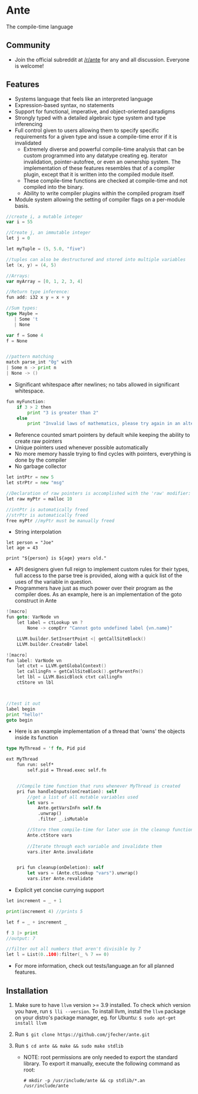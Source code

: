 # Ante
The compile-time language

## Community
- Join the official subreddit at [/r/ante](https://www.reddit.com/r/ante) for any and all discussion.  Everyone is welcome!

## Features
* Systems language that feels like an interpreted language
* Expression-based syntax, no statements
* Support for functional, imperative, and object-oriented paradigms
* Strongly typed with a detailed algebraic type system and type inferencing
* Full control given to users allowing them to specify specific requirements for a given
type and issue a compile-time error if it is invalidated
    -  Extremely diverse and powerful compile-time analysis that can be custom programmed into
any datatype creating eg. iterator invalidation, pointer-autofree, or even an ownership system.
The implementation of these features resembles that of a compiler plugin, except that it is written
into the compiled module itself.
    - These compile-time functions are checked at compile-time and not compiled into the binary.
    - Ability to write compiler plugins within the compiled program itself
* Module system allowing the setting of compiler flags on a per-module basis.
```go
//create i, a mutable integer
var i = 55

//Create j, an immutable integer
let j = 0

let myTuple = (5, 5.0, "five")

//tuples can also be destructured and stored into multiple variables
let (x, y) = (4, 5)

//Arrays:
var myArray = [0, 1, 2, 3, 4]

//Return type inference:
fun add: i32 x y = x + y

//Sum types:
type Maybe =
   | Some 't
   | None

var f = Some 4
f = None


//pattern matching
match parse_int "0g" with
| Some n -> print n
| None -> ()

```
* Significant whitespace after newlines; no tabs allowed in significant whitespace.
```go
fun myFunction:
    if 3 > 2 then
        print "3 is greater than 2"
    else
        print "Invalid laws of mathematics, please try again in an alternate universe"
```
* Reference counted smart pointers by default while keeping the ability to create raw pointers
* Unique pointers used whenever possible automatically
* No more memory hassle trying to find cycles with pointers, everything is done by the compiler
* No garbage collector
```go
let intPtr = new 5
let strPtr = new "msg"

//Declaration of raw pointers is accomplished with the 'raw' modifier:
let raw myPtr = malloc 10

//intPtr is automatically freed
//strPtr is automatically freed
free myPtr //myPtr must be manually freed
```
* String interpolation
```
let person = "Joe"
let age = 43

print "${person} is ${age} years old."
```

* API designers given full reign to implement custom rules for their types, full access to the
parse tree is provided, along with a quick list of the uses of the variable in question.
* Programmers have just as much power over their program as the compiler does.  As an example,
here is an implementation of the goto construct in Ante
```go
![macro]
fun goto: VarNode vn
    let label = ctLookup vn ?
        None -> compErr "Cannot goto undefined label {vn.name}"

    LLVM.builder.SetInsertPoint <| getCallSiteBlock()
    LLVM.builder.CreateBr label

![macro]
fun label: VarNode vn
    let ctxt = LLVM.getGlobalContext()
    let callingFn = getCallSiteBlock().getParentFn()
    let lbl = LLVM.BasicBlock ctxt callingFn
    ctStore vn lbl



//test it out
label begin
print "hello!"
goto begin
```

* Here is an example implementation of a thread that 'owns' the objects inside its function
```Rust
type MyThread = 'f fn, Pid pid

ext MyThread
    fun run: self*
        self.pid = Thread.exec self.fn


    //Compile time function that runs whenever MyThread is created
    pri fun handleInputs(onCreation): self
        //get a list of all mutable variables used
        let vars = 
            Ante.getVarsInFn self.fn 
            .unwrap()
            .filter _.isMutable

        //Store them compile-time for later use in the cleanup function
        Ante.ctStore vars
        
        //Iterate through each variable and invalidate them
        vars.iter Ante.invalidate


    pri fun cleanup(onDeletion): self
        let vars = (Ante.ctLookup "vars").unwrap()
        vars.iter Ante.revalidate
```
* Explicit yet concise currying support
```go
let increment = _ + 1

print(increment 4) //prints 5

let f = _ + increment _

f 3 |> print
//output: 7

//filter out all numbers that aren't divisible by 7
let l = List(0..100):filter(_ % 7 == 0)

```

* For more information, check out tests/language.an for all planned features.


## Installation
1. Make sure to have `llvm` version >= 3.9 installed.  To check which version you have, run `$ lli --version`.  To install llvm, install the `llvm` package on your distro's package manager, eg. for Ubuntu: `$ sudo apt-get install llvm`

2. Run `$ git clone https://github.com/jfecher/ante.git`

3. Run `$ cd ante && make && sudo make stdlib`

    - NOTE: root permissions are only needed to export the standard library.  To export it manually, execute the following command as root:

        `# mkdir -p /usr/include/ante && cp stdlib/*.an /usr/include/ante`

